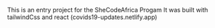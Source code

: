 This is an entry project for the SheCodeAfrica Progam
It was built with tailwindCss and react
(covids19-updates.netlify.app)
